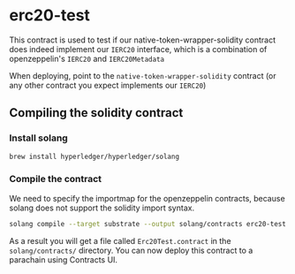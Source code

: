 # erc20-test

This contract is used to test if our native-token-wrapper-solidity contract does indeed implement our `IERC20` interface, which is a combination of openzeppelin's `IERC20` and `IERC20Metadata`

When deploying, point to the `native-token-wrapper-solidity` contract (or any other contract you expect implements our `IERC20`)

## Compiling the solidity contract

### Install solang

```bash
brew install hyperledger/hyperledger/solang
```

### Compile the contract

We need to specify the importmap for the openzeppelin contracts, because solang does not support the solidity import
syntax.

```bash
solang compile --target substrate --output solang/contracts erc20-test.sol --importmap @openzeppelin=openzeppelin-contracts/
```

As a result you will get a file called `Erc20Test.contract` in the `solang/contracts/` directory.
You can now deploy this contract to a parachain using Contracts UI. 